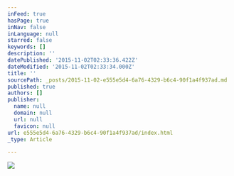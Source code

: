 ```yaml
---
inFeed: true
hasPage: true
inNav: false
inLanguage: null
starred: false
keywords: []
description: ''
datePublished: '2015-11-02T02:33:36.422Z'
dateModified: '2015-11-02T02:33:34.000Z'
title: ''
sourcePath: _posts/2015-11-02-e555e5d4-6a76-4329-b6c4-90f1a4f937ad.md
published: true
authors: []
publisher:
  name: null
  domain: null
  url: null
  favicon: null
url: e555e5d4-6a76-4329-b6c4-90f1a4f937ad/index.html
_type: Article

---
```

![](https://the-grid-user-content.s3-us-west-2.amazonaws.com/d6664cb9-36e0-4eca-b41f-50881a1dc6a2.jpg)
